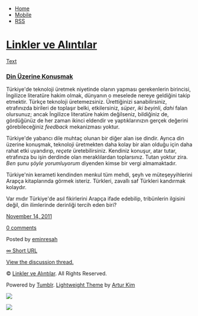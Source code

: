 -   [Home](/)
-   [Mobile](/mobile)
-   [RSS](http://eminresah.tumblr.com/rss)

[Linkler ve Alıntılar](/)
=========================

[Text](http://eminresah.tumblr.com/post/12791412721/din-uzerine-konusmak)

### [Din Üzerine Konuşmak](http://eminresah.tumblr.com/post/12791412721/din-uzerine-konusmak)

Türkiye'de teknoloji üretmek niyetinde olanın yapması gerekenlerin
birincisi, İngilizce literatüre hakim olmak, dünyanın o meselede nereye
geldiğini takip etmektir. Türkçe teknoloji üretemezsiniz. Ürettiğinizi
sanabilirsiniz, etrafınızda birileri de toplaşır belki, etkilersiniz,
*süper*, *iki beyinli*, *dahi* falan olursunuz; ancak İngilizce
literatüre hakim değilseniz, bildiğiniz de, gördüğünüz de her zaman
ikinci eldendir ve yaptıklarınızın gerçek değerini görebileceğiniz
*feedback* mekanizması yoktur.

Türkiye'de yabancı dile muhtaç olunan bir diğer alan ise dindir. Ayrıca
din üzerine konuşmak, teknoloji üretmekten daha kolay bir alan olduğu
için daha rahat etki uyandırıp, *reçete* üretebilirsiniz. Kendiniz
konuşur, atar tutar, etrafınıza bu işin derdinde olan meraklılardan
toplarsınız. Tutan yoktur zira. *Ben şunu şöyle yorumluyorum* diyenden
kimse bir vergi almamaktadır.

Türkiye'nin kerameti kendinden menkul tüm mehdi, şeyh ve
müteşeyyihlerini Arapça kitaplarında görmek isteriz. Türkleri, zavallı
saf Türkleri kandırmak kolaydır.

Var mıdır Türkiye'de asıl fikirlerini Arapça ifade edebilip, tribünlerin
ilgisini değil, din ilimlerinde derinliği tercih eden biri?

[November 14,
2011](http://eminresah.tumblr.com/post/12791412721/din-uzerine-konusmak)

[0
comments](http://eminresah.tumblr.com/post/12791412721/din-uzerine-konusmak#disqus_thread)

Posted by [eminresah](http://eminresah.tumblr.com/)

[∞ Short URL](http://tmblr.co/ZWS1OyBwRNVn)

[View the discussion thread.](http://erblog.disqus.com/?url=ref)

© [Linkler ve Alıntılar](/). All Rights Reserved.

Powered by [Tumblr](http://tumblr.com). [Lightweight
Theme](http://www.tumblr.com/theme/10820) by [Artur
Kim](http://arturkim.com)

![](https://px.srvcs.tumblr.com/impixu?T=1434918763&J=eyJ0eXBlIjoidXJsIiwidXJsIjoiaHR0cDpcL1wvZW1pbnJlc2FoLnR1bWJsci5jb21cL3Bvc3RcLzEyNzkxNDEyNzIxXC9kaW4tdXplcmluZS1rb251c21hayIsInJlcXR5cGUiOjAsInJvdXRlIjoiXC9wb3N0XC86aWRcLzpzdW1tYXJ5Iiwibm9zY3JpcHQiOjF9&U=GHNKIKJFKC&K=53f11d236e68fbb945366f78991eb39c8928756ff9c88704fb7c9cfd7f03b707&R=)

![](https://px.srvcs.tumblr.com/impixu?T=1434918763&J=eyJ0eXBlIjoicG9zdCIsInVybCI6Imh0dHA6XC9cL2VtaW5yZXNhaC50dW1ibHIuY29tXC9wb3N0XC8xMjc5MTQxMjcyMVwvZGluLXV6ZXJpbmUta29udXNtYWsiLCJyZXF0eXBlIjowLCJyb3V0ZSI6IlwvcG9zdFwvOmlkXC86c3VtbWFyeSIsInBvc3RzIjpbeyJwb3N0aWQiOiIxMjc5MTQxMjcyMSIsImJsb2dpZCI6IjM2NDgwMjgiLCJzb3VyY2UiOjMzfV0sIm5vc2NyaXB0IjoxfQ==&U=DGFMFKJOKM&K=bd4c0e009c40f2955d5da32e9207647f0cf8199b197bb9c2aac964803beed547&R=)


